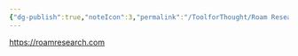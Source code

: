 ```yaml
---
{"dg-publish":true,"noteIcon":3,"permalink":"/ToolforThought/Roam Research/","dgPassFrontmatter":true,"created":"2023-05-28T10:29:25.418+08:00","updated":"2023-05-28T21:29:10.155+08:00"}
---
```



https://roamresearch.com